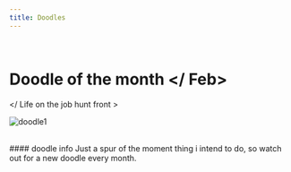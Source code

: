 ```yaml
---
title: Doodles
---
```

<br>

# Doodle of the month </ Feb>

</ Life on the job hunt front >

![doodle1](https://user-images.githubusercontent.com/25685164/35777711-5a55ccfe-09aa-11e8-92f0-b47acd13754f.png)


<br>
#### doodle info
Just a spur of the moment thing i intend to do, so watch out for a new doodle every month.


